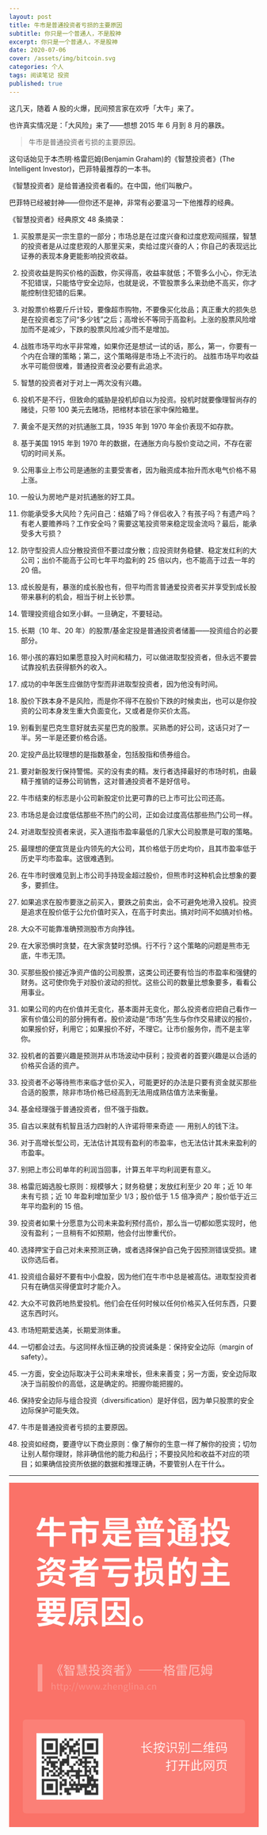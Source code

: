 ```yaml
---
layout: post
title: 牛市是普通投资者亏损的主要原因
subtitle: 你只是一个普通人，不是股神
excerpt: 你只是一个普通人，不是股神
date: 2020-07-06
cover: /assets/img/bitcoin.svg
categories: 个人
tags: 阅读笔记 投资
published: true
---
```


这几天，随着 A 股的火爆，民间预言家在欢呼「大牛」来了。

也许真实情况是：「大风险」来了——想想 2015 年 6 月到 8 月的暴跌。

> 牛市是普通投资者亏损的主要原因。

这句话始见于本杰明·格雷厄姆(Benjamin Graham)的《智慧投资者》(The Intelligent Investor)，巴菲特最推荐的一本书。

《智慧投资者》是给普通投资者看的。在中国，他们叫散户。

巴菲特已经被封神——但你还不是神，非常有必要温习一下他推荐的经典。

《智慧投资者》经典原文 48 条摘录：

1. 买股票是买一宗生意的一部分；市场总是在过度兴奋和过度悲观间摇摆，智慧的投资者是从过度悲观的人那里买来，卖给过度兴奋的人；你自己的表现远比证券的表现本身更能影响投资收益。

2. 投资收益是购买价格的函数，你买得高，收益率就低；不管多么小心，你无法不犯错误，只能恪守安全边际，也就是说，不管股票多么来劲绝不高买，你才能控制住犯错的后果。

3. 对股票价格要斤斤计较，要像超市购物，不要像买化妆品；真正重大的损失总是在投资者忘了问“多少钱”之后；高增长不等同于高盈利。上涨的股票风险增加而不是减少，下跌的股票风险减少而不是增加。

4. 战胜市场平均水平非常难，如果你还是想试一试的话，那么，第一，你要有一个内在合理的策略；第二，这个策略得是市场上不流行的。 战胜市场平均收益水平可能但很难，普通投资者没必要有此追求。

5. 智慧的投资者对于对上一两次没有兴趣。

6. 投机不是不行，但致命的威胁是投机却自以为投资。投机时就要像理智尚存的赌徒，只带 100 美元去赌场，把棺材本锁在家中保险箱里。

7. 黄金不是天然的对抗通胀工具，1935 年到 1970 年金价表现不如存款。

8. 基于美国 1915 年到 1970 年的数据，在通胀方向与股价变动之间，不存在密切的时间关系。

9. 公用事业上市公司是通胀的主要受害者，因为融资成本抬升而水电气价格不易上涨。

10. 一般认为房地产是对抗通胀的好工具。

11. 你能承受多大风险？先问自己：结婚了吗？伴侣收入？有孩子吗？有遗产吗？有老人要赡养吗？工作安全吗？需要这笔投资带来稳定现金流吗？最后，能承受多大亏损？

12. 防守型投资人应分散投资但不要过度分散；应投资财务稳健、稳定发红利的大公司；出价不能高于公司七年平均盈利的 25 倍以内，也不能高于过去一年的 20 倍。

13. 成长股是有，暴涨的成长股也有，但平均而言普通爱投资者买并享受到成长股带来暴利的机会，相当于树上长钞票。

14. 管理投资组合如烹小鲜。一旦确定，不要轻动。

15. 长期（10 年、20 年）的股票/基金定投是普通投资者储蓄——投资组合的必要部分。

16. 带小孩的寡妇如果愿意投入时间和精力，可以做进取型投资者，但永远不要尝试靠投机去获得额外的收入。

17. 成功的中年医生应做防守型而非进取型投资者，因为他没有时间。

18. 股价下跌本身不是风险，而是你不得不在股价下跌的时候卖出，也可以是你投资的公司本身发生重大负面变化，又或者是你买价太高。

19. 别看到星巴克生意好就去买星巴克的股票。买熟悉的好公司，这话只对了一半。另一半是还要价格合适。

20. 定投产品比较理想的是指数基金，包括股指和债券组合。

21. 要对新股发行保持警惕。买的没有卖的精。发行者选择最好的市场时机，由最精于推销的证券公司销售，这对普通投资者不是好信号。

22. 牛市结束的标志是小公司新股定价比更可靠的已上市可比公司还高。

23. 市场总是会过度低估那些不热门的公司，正如会过度高估那些热门公司一样。

24. 对进取型投资者来说，买入道指市盈率最低的几家大公司股票是可取的策略。

25. 最理想的便宜货是业内领先的大公司，其价格低于历史均价，且其市盈率低于历史平均市盈率。这很难遇到。

26. 在牛市时很难见到上市公司手持现金超过股价，但熊市时这种机会比想象的要多，要抓住。

27. 如果追求在股市要涨之前买入，要跌之前卖出，会不可避免地滑入投机。投资是追求在股价低于公允价值时买入，在高于时卖出。搞对时间不如搞对价格。

28. 大众不可能靠准确预测股市方向挣钱。

29. 在大家恐惧时贪婪，在大家贪婪时恐惧。行不行？这个策略的问题是熊市无底，牛市无顶。

30. 买那些股价接近净资产值的公司股票，这类公司还要有恰当的市盈率和强健的财务。这可使你免于对股价波动的担忧。这些公司的数量比想象要多，看看公用事业。

31. 如果公司的内在价值并无变化，基本面并无变化，那么投资者应把自己看作一家有价值公司的部分拥有者。股价波动是“市场”先生与你作交易建议的报价，如果报价好，利用它；如果报价不好，不理它。让市价服务你，而不是主宰你。

32. 投机者的首要兴趣是预测并从市场波动中获利；投资者的首要兴趣是以合适的价格买合适的资产。

33. 投资者不必等待熊市来临才低价买入，可能更好的办法是只要有资金就买那些合适的股票，除非市场价格已经高到无法用成熟估值方法来衡量。

34. 基金经理强于普通投资者，但不强于指数。

35. 自古以来就有机智且活力四射的人许诺将带来奇迹 ── 用别人的钱下注。

36. 对于高增长型公司，无法估计其现有盈利的市盈率，也无法估计其未来盈利的市盈率。

37. 别把上市公司单年的利润当回事，计算五年平均利润更有意义。

38. 格雷厄姆选股七原则：规模够大；财务稳健；发放红利至少 20 年；近 10 年未有亏损；近 10 年盈利增加至少 1/3；股价低于 1.5 倍净资产；股价低于近三年平均盈利的 15 倍。

39. 投资者如果十分愿意为公司未来盈利预付高价，那么当一切都如愿实现时，他没有盈利；一旦稍有不如预期，他会付出惨重代价。

40. 选择押宝于自己对未来预测正确，或者选择保护自己免于因预测错误受损。建议你选后者。

41. 投资组合最好不要有中小盘股，因为他们在牛市中总是被高估。进取型投资者只有在确信买得便宜时才能介入。

42. 大众不可救药地热爱投机。他们会在任何时候以任何价格买入任何东西，只要这东西时兴。

43. 市场短期爱选美，长期爱测体重。

44. 一切都会过去。与这同样永恒正确的投资诫条是：保持安全边际（margin of safety）。

45. 一方面，安全边际取决于公司未来增长，但未来善变；另一方面，安全边际取决于当前股价的高低，这是确定的。把握你能把握的。

46. 保持安全边际与组合投资（diversification）是好伴侣，因为单只股票的安全边际保护可能失效。

47. 牛市是普通投资者亏损的主要原因。

48. 投资如经商，要遵守以下商业原则：像了解你的生意一样了解你的投资；切勿让别人帮你理财，除非确信他的能力和品行；不要投风险和收益不对应的项目；如果确信投资所依据的数据和推理正确，不要管别人在干什么。

---

![](/assets/post_img/bull.png)